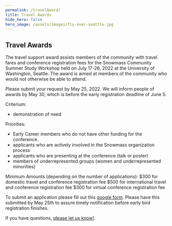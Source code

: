 ```yaml
---
permalink: /travelAward/
title: Travel Awards
hide_hero: false
hero_image: /assets/images/fly-over-seattle.jpg
---
```


## Travel Awards

The travel support award assists members of the community with travel fares and conference registration fees for the Snowmass Community Summer Study Workshop held on July 17-26, 2022 at the University of Washington, Seattle. The award is aimed at members of the community who would not otherwise be able to attend. 


Please submit your request by May 25, 2022. We will inform people of awards by May 30, which is before the early registration deadline of June 5. 

Criterium:
- demonstration of need

Priorities:
- Early Career members who do not have other funding for the conference.
- applicants who are actively involved in the Snowmass organization process 
- applicants who are presenting at the conference (talk or poster)
- members of underrepresented groups (women and underrepresented minorities)


Minimum Amounts (depending on the number of applications):
$300 for domestic travel and conference registration fee
$500 for international travel and conference registration fee
$300 for virtual conference registration fee



To submit an application please fill out this [google form](https://forms.gle/EtEwoWwPwUWoqLZA6). Please have this submitted by May 25th to assure timely notification before early bird registration finishes.

If you have questions, [please let us know!](mailto:snowmass-loc2022@uw.edu).
